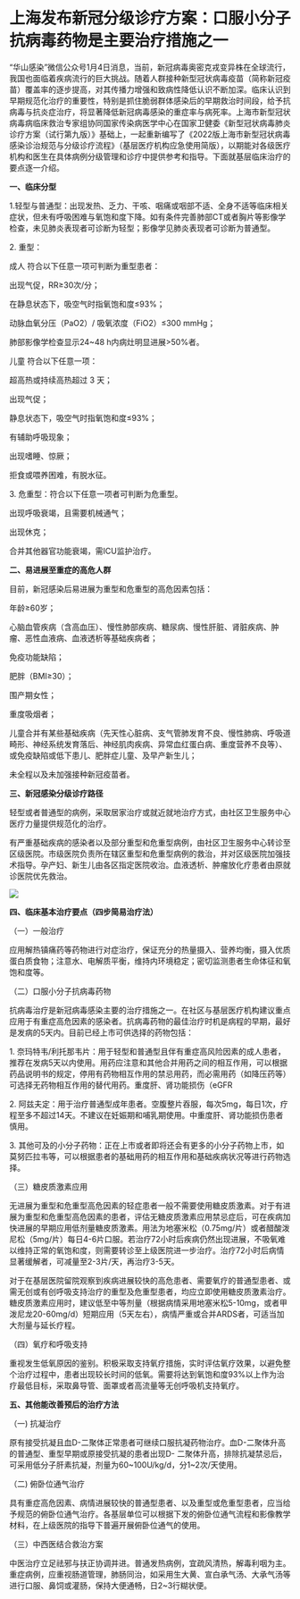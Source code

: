 # 上海发布新冠分级诊疗方案：口服小分子抗病毒药物是主要治疗措施之一

“华山感染”微信公众号1月4日消息，当前，新冠病毒奥密克戎变异株在全球流行，我国也面临着疾病流行的巨大挑战。随着人群接种新型冠状病毒疫苗（简称新冠疫苗）覆盖率的逐步提高，对其传播力增强和致病性降低认识不断加深。临床认识到早期规范化治疗的重要性，特别是抓住脆弱群体感染后的早期救治时间段，给予抗病毒与抗炎症治疗，将显著降低新冠病毒感染的重症率与病死率。上海市新型冠状病毒病临床救治专家组协同国家传染病医学中心在国家卫健委《新型冠状病毒肺炎诊疗方案（试行第九版）》基础上，一起重新编写了《2022版上海市新型冠状病毒感染诊治规范与分级诊疗流程》（基层医疗机构应急使用简版），以期能对各级医疗机构和医生在具体病例分级管理和诊疗中提供参考和指导。下面就基层临床治疗的要点逐一介绍。

**一、临床分型**

1.轻型与普通型：出现发热、乏力、干咳、咽痛或咽部不适、全身不适等临床相关症状，但未有呼吸困难与氧饱和度下降。如有条件完善肺部CT或者胸片等影像学检查，未见肺炎表现者可诊断为轻型；影像学见肺炎表现者可诊断为普通型。

2\. 重型：

成人 符合以下任意一项可判断为重型患者：

出现气促，RR≥30次/分；

在静息状态下，吸空气时指氧饱和度≤93%；

动脉血氧分压（PaO2）/ 吸氧浓度（FiO2）≤300 mmHg；

肺部影像学检查显示24~48 h内病灶明显进展>50%者。

儿童 符合以下任意一项：

超高热或持续高热超过 3 天；

出现气促；

静息状态下，吸空气时指氧饱和度≤93%；

有辅助呼吸现象；

出现嗜睡、惊厥；

拒食或喂养困难，有脱水征。

3\. 危重型：符合以下任意一项者可判断为危重型。

出现呼吸衰竭，且需要机械通气；

出现休克；

合并其他器官功能衰竭，需ICU监护治疗。

**二、易进展至重症的高危人群**

目前，新冠感染后易进展为重型和危重型的高危因素包括：

年龄≥60岁；

心脑血管疾病（含高血压）、慢性肺部疾病、糖尿病、慢性肝脏、肾脏疾病、肿瘤、恶性血液病、血液透析等基础疾病者；

免疫功能缺陷；

肥胖（BMI≥30）；

围产期女性；

重度吸烟者；

儿童合并有某些基础疾病（先天性心脏病、支气管肺发育不良、慢性肺病、呼吸道畸形、神经系统发育落后、神经肌肉疾病、异常血红蛋白病、重度营养不良等）、或免疫缺陷或低下患儿、肥胖症儿童、及早产新生儿；

未全程以及未加强接种新冠疫苗者。

**三、新冠感染分级诊疗路径**

轻型或者普通型的病例，采取居家治疗或就近就地治疗方式，由社区卫生服务中心医疗力量提供规范化的治疗。

有严重基础疾病的感染者以及部分重型和危重型病例，由社区卫生服务中心转诊至区级医院。市级医院负责所在辖区重型和危重型病例的救治，并对区级医院加强技术指导。孕产妇、新生儿由各区指定医院收治。血液透析、肿瘤放化疗患者由原就诊医院优先救治。

![](https://inews.gtimg.com/newsapp_bt/0/15592733892/1000)

**四、临床基本治疗要点（四步简易治疗法）**

（一）一般治疗

应用解热镇痛药等药物进行对症治疗，保证充分的热量摄入、营养均衡，摄入优质蛋白质食物；注意水、电解质平衡，维持内环境稳定；密切监测患者生命体征和氧饱和度等。

（二）口服小分子抗病毒药物

抗病毒治疗是新冠病毒感染主要的治疗措施之一。在社区与基层医疗机构建议重点应用于有重症高危因素的感染者。抗病毒药物的最佳治疗时机是病程的早期，最好是发病的5天内。目前已经上市可供选择的药物包括：

1\.
奈玛特韦/利托那韦片：用于轻型和普通型且伴有重症高风险因素的成人患者，推荐在发病5天以内使用。用药应注意和其他合并用药之间的相互作用，可以根据药品说明书的规定，停用有药物相互作用的禁忌用药，而必需用药（如降压药等）可选择无药物相互作用的替代用药。重度肝、肾功能损伤（eGFR

2\.
阿兹夫定：用于治疗普通型成年患者。空腹整片吞服，每次5mg，每日1次，疗程至多不超过14天。不建议在妊娠期和哺乳期使用。中重度肝、肾功能损伤患者慎用。

3\. 其他可及的小分子药物：正在上市或者即将还会有更多的小分子药物上市，如莫努匹拉韦等，可以根据患者的基础用药的相互作用和基础疾病状况等进行药物选择。

（三）糖皮质激素应用

无进展为重型和危重型高危因素的轻症患者一般不需要使用糖皮质激素。对于有进展为重型和危重型高危因素的患者，评估无糖皮质激素应用禁忌症后，可在疾病加快进展的早期应用低剂量糖皮质激素。用法为地塞米松（0.75mg/片）或者醋酸泼尼松（5mg/片）每日4-6片口服。若治疗72小时后疾病仍然出现进展，不吸氧难以维持正常的氧饱和度，则需要转诊至上级医院进一步治疗。治疗72小时后病情显著缓解者，可减量至2-3片/天，再治疗3-5天。

对于在基层医院留院观察到疾病进展较快的高危患者、需要氧疗的普通型患者、或需无创或有创呼吸支持治疗的重型及危重型患者，均应立即使用糖皮质激素治疗。糖皮质激素应用时，建议低至中等剂量（根据病情采用地塞米松5-10mg，或者甲泼尼龙20-60mg/d）短期应用（5天左右），病情严重或合并ARDS者，可适当加大剂量与延长疗程。

（四）氧疗和呼吸支持

重视发生低氧原因的鉴别。积极采取支持氧疗措施，实时评估氧疗效果，以避免整个治疗过程中，患者出现较长时间的低氧。需要将达到氧饱和度93%以上作为治疗最低目标，采取鼻导管、面罩或者高流量等无创呼吸机支持氧疗。

**五、其他能改善预后的治疗方法**

（一) 抗凝治疗

原有接受抗凝且血D-二聚体正常患者可继续口服抗凝药物治疗。血D-二聚体升高的普通型、重型早期或原接受抗凝的患者出现D-
二聚体升高，排除抗凝禁忌后，可采用低分子肝素抗凝，剂量为60~100U/kg/d，分1~2次/天使用。

（二) 俯卧位通气治疗

具有重症高危因素、病情进展较快的普通型患者、以及重型或危重型患者，应当给予规范的俯卧位通气治疗。各基层单位可以根据下发的俯卧位通气流程和影像教学材料，在上级医院的指导下普遍开展俯卧位通气的使用。

（三）中西医结合救治方案

中医治疗立足祛邪与扶正协调并进。普通发热病例，宜疏风清热，解毒利咽为主。重症病例，应重视肠道管理，肺肠同治，如采用生大黄、宣白承气汤、大承气汤等进行口服、鼻饲或灌肠，保持大便通畅，日2~3行糊状便。

